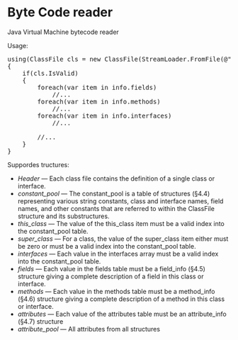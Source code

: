 ﻿Byte Code reader
========

Java Virtual Machine bytecode reader

Usage:
<pre>
using(ClassFile cls = new ClassFile(StreamLoader.FromFile(@"C:\Test\CString.class")))
{
	if(cls.IsValid)
	{
		foreach(var item in info.fields)
			//...
		foreach(var item in info.methods)
			//...
		foreach(var item in info.interfaces)
			//...

		//...
	}
}
</pre>

Suppordes tructures:
<ul>
	<li><i>Header</i> &mdash; Each class file contains the definition of a single class or interface.</li>
	<li><i>constant_pool</i> &mdash; The constant_pool is a table of structures (§4.4) representing various string constants, class and interface names, field names, and other constants that are referred to within the ClassFile structure and its substructures.</li>
	<li><i>this_class</i> &mdash; The value of the this_class item must be a valid index into the constant_pool table.</li>
	<li><i>super_class</i> &mdash; For a class, the value of the super_class item either must be zero or must be a valid index into the constant_pool table.</li>
	<li><i>interfaces</i> &mdash; Each value in the interfaces array must be a valid index into the constant_pool table.</li>
	<li><i>fields</i> &mdash; Each value in the fields table must be a field_info (§4.5) structure giving a complete description of a field in this class or interface.</li>
	<li><i>methods</i> &mdash; Each value in the methods table must be a method_info (§4.6) structure giving a complete description of a method in this class or interface.</li>
	<li><i>attributes</i> &mdash; Each value of the attributes table must be an attribute_info (§4.7) structure</li>
	<li><i>attribute_pool</i> &mdash; All attributes from all structures</li>
</ul>